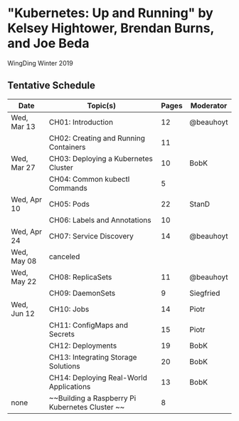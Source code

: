 # "Kubernetes: Up and Running" by Kelsey Hightower, Brendan Burns, and Joe Beda

WingDing Winter 2019

## Tentative Schedule

| Date        | Topic(s)                                        | Pages | Moderator |
|-------------|-------------------------------------------------|-------|-----------|
| Wed, Mar 13 | CH01: Introduction                              |    12 | @beauhoyt |
|             | CH02: Creating and Running Containers           |    11 |           |
| Wed, Mar 27 | CH03: Deploying a Kubernetes Cluster            |    10 | BobK      |
|             | CH04: Common kubectl Commands                   |     5 |           |
| Wed, Apr 10 | CH05: Pods                                      |    22 | StanD     |
|             | CH06: Labels and Annotations                    |    10 |           |
| Wed, Apr 24 | CH07: Service Discovery                         |    14 | @beauhoyt |
| Wed, May 08 | canceled                                        |       |           |
| Wed, May 22 | CH08: ReplicaSets                               |    11 | @beauhoyt |
|             | CH09: DaemonSets                                |     9 | Siegfried |
| Wed, Jun 12 | CH10: Jobs                                      |    14 | Piotr     |
|             | CH11: ConfigMaps and Secrets                    |    15 | Piotr     |
|             | CH12: Deployments                               |    19 | BobK      |
|             | CH13: Integrating Storage Solutions             |    20 | BobK      |
|             | CH14: Deploying Real-World Applications         |    13 | BobK      |
| none        | ~~Building a Raspberry Pi Kubernetes Cluster ~~ |     8 |           |
